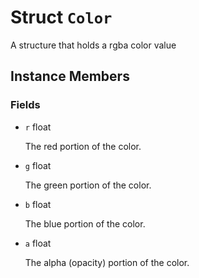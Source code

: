 # Struct <code>Color</code>

A structure that holds a rgba color value
## Instance Members
### Fields
- <code id="r">r</code> float

  The red portion of the color.
- <code id="g">g</code> float

  The green portion of the color.
- <code id="b">b</code> float

  The blue portion of the color.
- <code id="a">a</code> float

  The alpha (opacity) portion of the color.